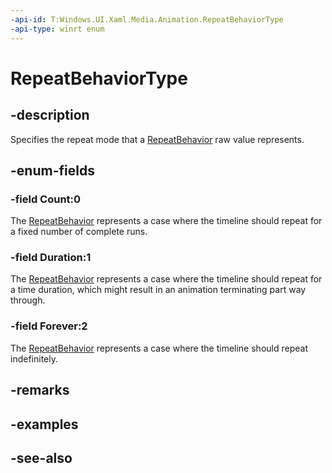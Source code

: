 ```yaml
---
-api-id: T:Windows.UI.Xaml.Media.Animation.RepeatBehaviorType
-api-type: winrt enum
---
```


<!-- Enumeration syntax
public enum Windows.UI.Xaml.Media.Animation.RepeatBehaviorType : int
-->

# RepeatBehaviorType

## -description
Specifies the repeat mode that a [RepeatBehavior](repeatbehavior.md) raw value represents.



## -enum-fields
### -field Count:0
The [RepeatBehavior](repeatbehavior.md) represents a case where the timeline should repeat for a fixed number of complete runs.

### -field Duration:1
The [RepeatBehavior](repeatbehavior.md) represents a case where the timeline should repeat for a time duration, which might result in an animation terminating part way through.

### -field Forever:2
The [RepeatBehavior](repeatbehavior.md) represents a case where the timeline should repeat indefinitely.


## -remarks

## -examples

## -see-also

